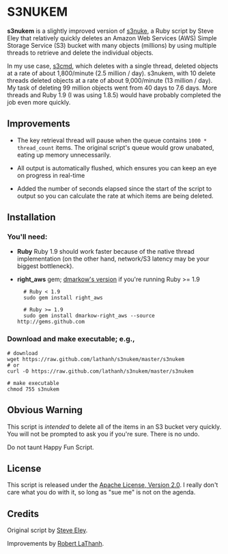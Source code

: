 S3NUKEM
=======

**s3nukem** is a slightly improved version of [s3nuke](http://github.com/SFEley/s3nuke/), a Ruby script by Steve Eley that relatively quickly deletes an Amazon Web Services (AWS) Simple Storage Service (S3) bucket with many objects (millions) by using multiple threads to retrieve and delete the individual objects.

In my use case, [s3cmd](http://s3tools.org/s3cmd), which deletes with a single thread, deleted objects at a rate of about 1,800/minute (2.5 million / day). s3nukem, with 10 delete threads deleted objects at a rate of about 9,000/minute (13 million / day). My task of deleting 99 million objects went from 40 days to 7.6 days. More threads and Ruby 1.9 (I was using 1.8.5) would have probably completed the job even more quickly.


Improvements
------------

* The key retrieval thread will pause when the queue contains `1000 * thread_count` items. The original script's queue would grow unabated, eating up memory unnecessarily.

* All output is automatically flushed, which ensures you can keep an eye on progress in real-time

* Added the number of seconds elapsed since the start of the script to output so you can calculate the rate at which items are being deleted.


Installation
------------
### You'll need:

* **Ruby**
    Ruby 1.9 should work faster because of the native thread implementation (on the other hand, network/S3 latency may be your biggest bottleneck).

* **right\_aws** gem; [dmarkow's version](http://github.com/dmarkow/right_aws) if you're running Ruby >= 1.9

        # Ruby < 1.9
        sudo gem install right_aws

        # Ruby >= 1.9
        sudo gem install dmarkow-right_aws --source http://gems.github.com

### Download and make executable; e.g.,

    # download
    wget https://raw.github.com/lathanh/s3nukem/master/s3nukem
    # or
    curl -O https://raw.github.com/lathanh/s3nukem/master/s3nukem

    # make executable
    chmod 755 s3nukem


Obvious Warning
---------------
This script is _intended_ to delete all of the items in an S3 bucket very quickly. You will not be prompted to ask you if you're sure. There is no undo.

Do not taunt Happy Fun Script.


License
-------
This script is released under the [Apache License, Version 2.0](http://www.apache.org/licenses/LICENSE-2.0). I really don't care what you do with it, so long as "sue me" is not on the agenda.


Credits
-------
Original script by [Steve Eley](http://extraneous.org/).

Improvements by [Robert LaThanh](http://robertlathanh.com/2010/07/s3nukem-delete-large-amazon-s3-buckets/).
